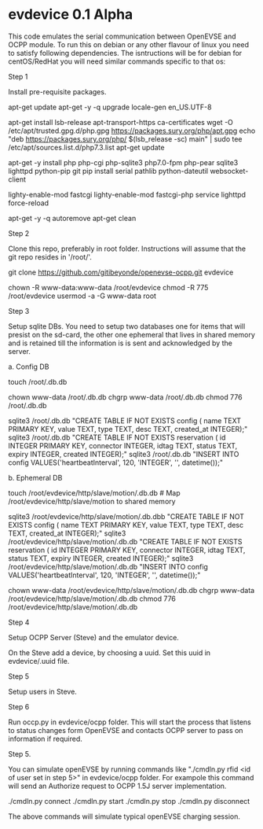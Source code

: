# evdevice 0.1 Alpha

This code emulates the serial communication between OpenEVSE and OCPP module. To run this on debian or any other flavour of linux you need to satisfy following dependencies. The isntructions will be for debian for centOS/RedHat you will need similar commands specific to that os:


Step 1

Install pre-requisite packages.

apt-get update
apt-get -y -q upgrade
locale-gen en_US.UTF-8

apt-get install lsb-release apt-transport-https ca-certificates
wget -O /etc/apt/trusted.gpg.d/php.gpg https://packages.sury.org/php/apt.gpg
echo "deb https://packages.sury.org/php/ $(lsb_release -sc) main" | sudo tee /etc/apt/sources.list.d/php7.3.list
apt-get update
	
apt-get -y install php php-cgi php-sqlite3 php7.0-fpm php-pear sqlite3 lighttpd python-pip git
pip install serial pathlib python-dateutil websocket-client

lighty-enable-mod fastcgi
lighty-enable-mod fastcgi-php
service lighttpd force-reload

apt-get -y -q autoremove
apt-get clean

Step 2

Clone this repo, preferably in root folder. Instructions will assume that the git repo resides in '/root/'.

git clone https://github.com/gitibeyonde/openevse-ocpp.git evdevice

chown -R www-data:www-data /root/evdevice
chmod -R 775 /root/evdevice
usermod -a -G www-data root


Step 3

Setup sqlite DBs. You need to setup two databases one for items that will presist on the sd-card, the other one ephemeral that lives in shared memory and is retained till the information is is sent and acknowledged by the server.

a. Config DB

touch /root/.db.db

chown www-data /root/.db.db
chgrp www-data /root/.db.db
chmod 776 /root/.db.db

sqlite3 /root/.db.db "CREATE TABLE IF NOT EXISTS config ( name TEXT PRIMARY KEY, value TEXT, type TEXT, desc TEXT, created_at INTEGER);"
sqlite3 /root/.db.db "CREATE TABLE IF NOT EXISTS reservation ( id INTEGER PRIMARY KEY, connector INTEGER, idtag TEXT, status TEXT, expiry INTEGER, created INTEGER);"
sqlite3 /root/.db.db "INSERT INTO config VALUES('heartbeatInterval', 120, 'INTEGER', '', datetime());"


b. Ephemeral DB

touch /root/evdevice/http/slave/motion/.db.db  # Map /root/evdevice/http/slave/motion to shared memory

sqlite3 /root/evdevice/http/slave/motion/.db.dbb "CREATE TABLE IF NOT EXISTS config ( name TEXT PRIMARY KEY, value TEXT, type TEXT, desc TEXT, created_at INTEGER);"
sqlite3 /root/evdevice/http/slave/motion/.db.db "CREATE TABLE IF NOT EXISTS reservation ( id INTEGER PRIMARY KEY, connector INTEGER, idtag TEXT, status TEXT, expiry INTEGER, created INTEGER);"
sqlite3 /root/evdevice/http/slave/motion/.db.db "INSERT INTO config VALUES('heartbeatInterval', 120, 'INTEGER', '', datetime());"

chown www-data /root/evdevice/http/slave/motion/.db.db
chgrp www-data /root/evdevice/http/slave/motion/.db.db
chmod 776 /root/evdevice/http/slave/motion/.db.db


Step 4

Setup OCPP Server (Steve) and the emulator device.

On the Steve add a device, by choosing a uuid.
Set this uuid in evdevice/.uuid file.

Step 5

Setup users in Steve. 

Step 6

Run occp.py in evdevice/ocpp folder. This will start the process that listens to status changes form OpenEVSE and contacts OCPP server to pass on information if required.

Step 5.

You can simulate openEVSE by running commands like "./cmdln.py rfid <id of user set in step 5>" in evdevice/ocpp folder. For exampole this command will send an Authorize request to OCPP 1.5J server implementation.

./cmdln.py connect
./cmdln.py start
./cmdln.py stop
./cmdln.py disconnect

The above commands will simulate typical openEVSE charging session.

